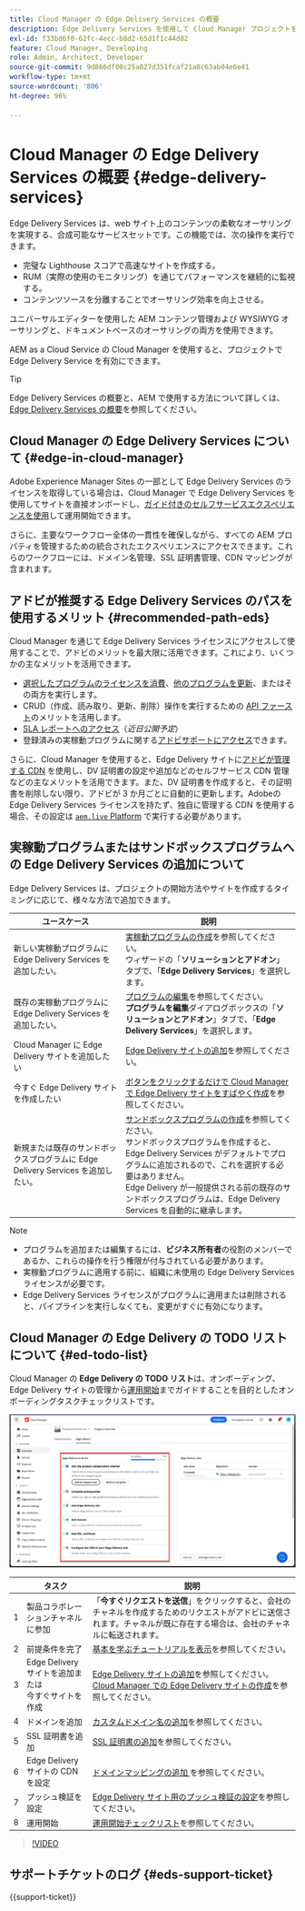 ```yaml
---
title: Cloud Manager の Edge Delivery Services の概要
description: Edge Delivery Services を使用して Cloud Manager プロジェクトを配信する方法について説明します。
exl-id: f33bd6f0-62fc-4ecc-b8d2-65d1f1c44d82
feature: Cloud Manager, Developing
role: Admin, Architect, Developer
source-git-commit: 9d866df00c25a827d351fcaf21a8c63ab04e6e41
workflow-type: tm+mt
source-wordcount: '806'
ht-degree: 96%

---
```



# Cloud Manager の Edge Delivery Services の概要 {#edge-delivery-services}

Edge Delivery Services は、web サイト上のコンテンツの柔軟なオーサリングを実現する、合成可能なサービスセットです。この機能では、次の操作を実行できます。

* 完璧な Lighthouse スコアで高速なサイトを作成する。
* RUM（実際の使用のモニタリング）を通じてパフォーマンスを継続的に監視する。
* コンテンツソースを分離することでオーサリング効率を向上させる。

ユニバーサルエディターを使用した AEM コンテンツ管理および WYSIWYG オーサリングと、ドキュメントベースのオーサリングの両方を使用できます。

AEM as a Cloud Service の Cloud Manager を使用すると、プロジェクトで Edge Delivery Service を有効にできます。

>[!TIP]
>
>Edge Delivery Services の概要と、AEM で使用する方法について詳しくは、[Edge Delivery Services の概要](/help/edge/overview.md)を参照してください。

## Cloud Manager の Edge Delivery Services について {#edge-in-cloud-manager}

Adobe Experience Manager Sites の一部として Edge Delivery Services のライセンスを取得している場合は、Cloud Manager で Edge Delivery Services を使用してサイトを直接オンボードし、[ガイド付きのセルフサービスエクスペリエンスを使用](/help/implementing/cloud-manager/getting-access-to-aem-in-cloud/creating-production-programs.md)して運用開始できます。

さらに、主要なワークフロー全体の一貫性を確保しながら、すべての AEM プロパティを管理するための統合されたエクスペリエンスにアクセスできます。これらのワークフローには、ドメイン名管理、SSL 証明書管理、CDN マッピングが含まれます。

## アドビが推奨する Edge Delivery Services のパスを使用するメリット {#recommended-path-eds}

Cloud Manager を通じて Edge Delivery Services ライセンスにアクセスして使用することで、アドビのメリットを最大限に活用できます。これにより、いくつかの主なメリットを活用できます。

* [選択したプログラムのライセンスを消費](/help/implementing/cloud-manager/edge-delivery/add-edge-delivery-site.md)、[他のプログラムを更新](/help/implementing/cloud-manager/edge-delivery/manage-edge-delivery-sites.md)、またはその両方を実行します。
* CRUD（作成、読み取り、更新、削除）操作を実行するための [API ファースト](https://developer.adobe.com/experience-cloud/experience-manager-apis/)のメリットを活用します。
* [SLA レポートへのアクセス](/help/implementing/cloud-manager/sla-reporting.md)（*近日公開予定*）
* 登録済みの実稼動プログラムに関する[アドビサポートにアクセス](/help/edge/overview.md#support-ticket)できます。

さらに、Cloud Manager を使用すると、Edge Delivery サイトに[アドビが管理する CDN](/help/implementing/dispatcher/cdn.md#aem-managed-cdn) を使用し、DV 証明書の設定や追加などのセルフサービス CDN 管理などの主なメリットを活用できます。また、DV 証明書を作成すると、その証明書を削除しない限り、アドビが 3 か月ごとに自動的に更新します。AdobeのEdge Delivery Services ライセンスを持たず、独自に管理する CDN を使用する場合、その設定は [`aem.live` Platform](https://www.aem.live/docs/go-live-checklist#cdn-configuration) で実行する必要があります。


## 実稼動プログラムまたはサンドボックスプログラムへの Edge Delivery Services の追加について

Edge Delivery Services は、プロジェクトの開始方法やサイトを作成するタイミングに応じて、様々な方法で追加できます。

| ユースケース | 説明 |
| --- | --- |
| 新しい実稼動プログラムに Edge Delivery Services を追加したい。 | [実稼動プログラムの作成](/help/implementing/cloud-manager/getting-access-to-aem-in-cloud/creating-production-programs.md)を参照してください。<br>ウィザードの「**ソリューションとアドオン**」タブで、「**Edge Delivery Services**」を選択します。 |
| 既存の実稼動プログラムに Edge Delivery Services を追加したい。 | [プログラムの編集](/help/implementing/cloud-manager/getting-access-to-aem-in-cloud/editing-programs.md)を参照してください。<br>**プログラムを編集**&#x200B;ダイアログボックスの「**ソリューションとアドオン**」タブで、「**Edge Delivery Services**」を選択します。 |
| Cloud Manager に Edge Delivery サイトを追加したい | [Edge Delivery サイトの追加](/help/implementing/cloud-manager/edge-delivery/add-edge-delivery-site.md)を参照してください。 |
| 今すぐ Edge Delivery サイトを作成したい | [ボタンをクリックするだけで Cloud Manager で Edge Delivery サイトをすばやく作成](/help/implementing/cloud-manager/edge-delivery/create-edge-delivery-site.md)を参照してください。 |
| 新規または既存のサンドボックスプログラムに Edge Delivery Services を追加したい。 | [サンドボックスプログラムの作成](/help/implementing/cloud-manager/getting-access-to-aem-in-cloud/creating-sandbox-programs.md)を参照してください。<br>サンドボックスプログラムを作成すると、Edge Delivery Services がデフォルトでプログラムに追加されるので、これを選択する必要はありません。<br>Edge Delivery が一般提供される前の既存のサンドボックスプログラムは、Edge Delivery Services を自動的に継承します。 |

>[!NOTE]
>
>* プログラムを追加または編集するには、**ビジネス所有者**&#x200B;の役割のメンバーであるか、これらの操作を行う権限が付与されている必要があります。
>* 実稼動プログラムに適用する前に、組織に未使用の Edge Delivery Services ライセンスが必要です。
>* Edge Delivery Services ライセンスがプログラムに適用または削除されると、パイプラインを実行しなくても、変更がすぐに有効になります。


## Cloud Manager の Edge Delivery の TODO リストについて {#ed-todo-list}

<!-- &#x2460; for "1" inside circle -->

Cloud Manager の **Edge Delivery の TODO リスト**&#x200B;は、オンボーディング、Edge Delivery サイトの管理から[運用開始](/help/journey-onboarding/go-live-checklist.md)までガイドすることを目的としたオンボーディングタスクチェックリストです。

![Cloud Manager の Edge Delivery サイトの TODO リスト。](/help/implementing/cloud-manager/assets/cm-eds-todo-list.png)

|   | タスク | 説明 |
| --- | --- | --- |
| 1 | 製品コラボレーションチャネルに参加 | 「**今すぐリクエストを送信**」をクリックすると、会社のチャネルを作成するためのリクエストがアドビに送信されます。チャネルが既に存在する場合は、会社のチャネルに転送されます。 |
| 2 | 前提条件を完了 | [基本を学ぶチュートリアルを表示](https://www.aem.live/developer/tutorial)を参照してください。 |
| 3 | Edge Delivery サイトを追加または<br>今すぐサイトを作成 | [Edge Delivery サイトの追加](#eds-add-site)を参照してください。<br>[Cloud Manager での Edge Delivery サイトの作成](/help/implementing/cloud-manager/edge-delivery/create-edge-delivery-site.md)を参照してください。 |
| 4 | ドメインを追加 | [カスタムドメイン名の追加](/help/implementing/cloud-manager/custom-domain-names/add-custom-domain-name.md)を参照してください。 |
| 5 | SSL 証明書を追加 | [SSL 証明書の追加](/help/implementing/cloud-manager/managing-ssl-certifications/add-ssl-certificate.md)を参照してください。 |
| 6 | Edge Delivery サイトの CDN を設定 | [ ドメインマッピングの追加 ](/help/implementing/cloud-manager/domain-mappings/add-domain-mapping.md) を参照してください。 |
| 7 | プッシュ検証を設定 | [Edge Delivery サイト用のプッシュ検証の設定](/help/implementing/cloud-manager/edge-delivery/cdn-setup-push-invalidation.md)を参照してください。 |
| 8 | 運用開始 | [運用開始チェックリスト](/help/edge/docs/go-live-checklist.md)を参照してください。 |

>[!VIDEO](https://video.tv.adobe.com/v/3441562?learn=on&captions=jpn)

## サポートチケットのログ {#eds-support-ticket}

{{support-ticket}}



